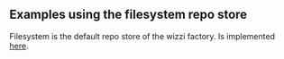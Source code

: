 ## Examples using the filesystem repo store

<p>Filesystem is the default repo store of the wizzi factory. Is implemented <a href="https://github.com/wizzifactory/wizzi/tree/master/packages/wizzi-repo/lib/repo">here</a>.</p>

